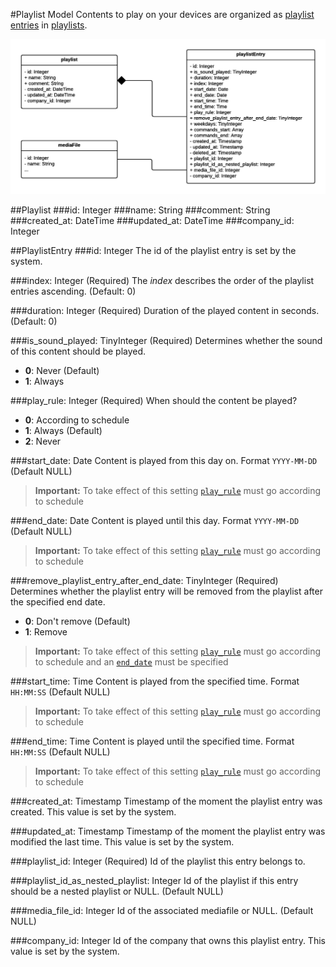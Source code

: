 #Playlist Model
Contents to play on your devices are organized as [playlist entries](#playlistentry) in [playlists](#playlist).

![playlist model class diagram](./images/playlist.png)

##Playlist
###id: Integer
###name: String
###comment: String
###created_at: DateTime
###updated_at: DateTime
###company_id: Integer

##PlaylistEntry
###id: Integer
The id of the playlist entry is set by the system.

###index: Integer (Required)
The *index* describes the order of the playlist entries ascending. (Default: 0)

###duration: Integer (Required)
Duration of the played content in seconds. (Default: 0)

###is_sound_played: TinyInteger (Required)
Determines whether the sound of this content should be played.
- **0**: Never (Default)
- **1**: Always

###play_rule: Integer (Required)
When should the content be played?
- **0**: According to schedule
- **1**: Always (Default)
- **2**: Never

###start_date: Date
Content is played from this day on. Format `YYYY-MM-DD` (Default NULL)
>**Important:** To take effect of this setting [`play_rule`][play-rule] must go according to schedule

###end_date: Date
Content is played until this day. Format `YYYY-MM-DD` (Default NULL)
>**Important:** To take effect of this setting [`play_rule`][play-rule] must go according to schedule

###remove_playlist_entry_after_end_date: TinyInteger (Required)
Determines whether the playlist entry will be removed from the playlist after the specified end date.
- **0**: Don't remove (Default)
- **1**: Remove
>**Important:** To take effect of this setting [`play_rule`][play-rule] must go according to schedule and an [`end_date`](#end-date-date) must be specified

###start_time: Time
Content is played from the specified time. Format `HH:MM:SS` (Default NULL)
>**Important:** To take effect of this setting [`play_rule`][play-rule] must go according to schedule

###end_time: Time
Content is played until the specified time. Format `HH:MM:SS` (Default NULL)
>**Important:** To take effect of this setting [`play_rule`][play-rule] must go according to schedule

###created_at: Timestamp
Timestamp of the moment the playlist entry was created. This value is set by the system.

###updated_at: Timestamp
Timestamp of the moment the playlist entry was modified the last time. This value is set by the system.

###playlist_id: Integer (Required)
Id of the playlist this entry belongs to. 

###playlist_id_as_nested_playlist: Integer
Id of the playlist if this entry should be a nested playlist or NULL. (Default NULL)

###media_file_id: Integer
Id of the associated mediafile or NULL. (Default NULL)

###company_id: Integer
Id of the company that owns this playlist entry. This value is set by the system.

[play-rule]: #play_rule-integer